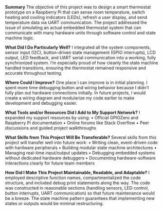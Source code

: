 **Summary**
The objective of this project was to design a smart thermostat prototype on a Raspberry Pi that can sense room temperature, switch heating and cooling indicators (LEDs), refresh a user display, and send temperature data via UART communication. The project addressed the issue of simulating an actual embedded thermostat system that can communicate with many hardware units through software control and state machine logic.

**What Did I Do Particularly Well?**
I integrated all the system components, sensor input (I2C), button-driven state management (GPIO interrupts), LCD output, LED feedback, and UART serial communication into a working, fully synchronized system. I’m especially proud of how cleanly the state machine handled transitions, ensuring the thermostat remained responsive and accurate throughout testing.

**Where Could I Improve?**
One place I can improve is in initial planning. I spent more time debugging button and wiring behavior because I didn't fully plan out hardware connections initially. In future projects, I would create a wiring diagram and modularize my code earlier to make development and debugging easier.

**What Tools and/or Resources Did I Add to My Support Network?**
  I expanded my support resources by using:
    •	Official GPIOZero and Raspberry Pi documentation
    •	Online forums like Stack Overflow
    •	Peer discussions and guided project walkthroughs

**What Skills from This Project Will Be Transferable?**
  Several skills from this project will transfer well into future work:
    •	Writing clean, event-driven code with hardware peripherals
    •	Building modular state machine architectures
    •	Managing real-time input/output updates
    •	Debugging embedded systems without dedicated hardware debuggers
    •	Documenting hardware-software interactions clearly for future team members

**How Did I Make This Project Maintainable, Readable, and Adaptable?**
  I employed descriptive function names, compartmentalized the code structure, and included debug print statements along the way. The code was constructed in reasonable sections (handling sensors, LED control, button interrupts, UART communication) so that future maintenance would be a breeze. The state machine pattern guarantees that implementing new states or outputs would be minimal restructuring.
